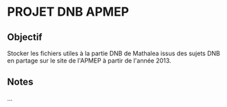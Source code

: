# PROJET DNB APMEP

## Objectif
Stocker les fichiers utiles à la partie DNB de Mathalea issus des sujets DNB en partage sur le site de l'APMEP à partir de l'année 2013.


    
## Notes

...